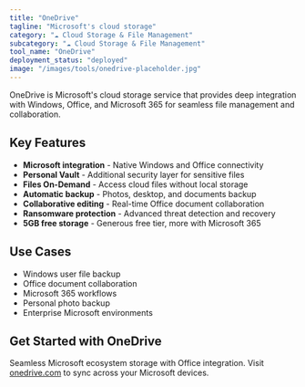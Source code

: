 ```yaml
---
title: "OneDrive"
tagline: "Microsoft's cloud storage"
category: "☁️ Cloud Storage & File Management"
subcategory: "☁️ Cloud Storage & File Management"
tool_name: "OneDrive"
deployment_status: "deployed"
image: "/images/tools/onedrive-placeholder.jpg"
---
```

OneDrive is Microsoft's cloud storage service that provides deep integration with Windows, Office, and Microsoft 365 for seamless file management and collaboration.

## Key Features

- **Microsoft integration** - Native Windows and Office connectivity
- **Personal Vault** - Additional security layer for sensitive files
- **Files On-Demand** - Access cloud files without local storage
- **Automatic backup** - Photos, desktop, and documents backup
- **Collaborative editing** - Real-time Office document collaboration
- **Ransomware protection** - Advanced threat detection and recovery
- **5GB free storage** - Generous free tier, more with Microsoft 365

## Use Cases

- Windows user file backup
- Office document collaboration
- Microsoft 365 workflows
- Personal photo backup
- Enterprise Microsoft environments

## Get Started with OneDrive

Seamless Microsoft ecosystem storage with Office integration. Visit [onedrive.com](https://www.onedrive.com) to sync across your Microsoft devices.